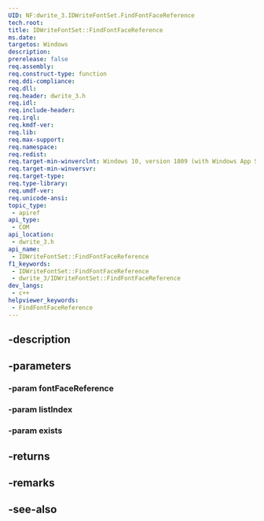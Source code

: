 ```yaml
---
UID: NF:dwrite_3.IDWriteFontSet.FindFontFaceReference
tech.root: 
title: IDWriteFontSet::FindFontFaceReference
ms.date: 
targetos: Windows
description: 
prerelease: false
req.assembly: 
req.construct-type: function
req.ddi-compliance: 
req.dll: 
req.header: dwrite_3.h
req.idl: 
req.include-header: 
req.irql: 
req.kmdf-ver: 
req.lib: 
req.max-support: 
req.namespace: 
req.redist: 
req.target-min-winverclnt: Windows 10, version 1809 (with Windows App SDK 0.5 or later)
req.target-min-winversvr: 
req.target-type: 
req.type-library: 
req.umdf-ver: 
req.unicode-ansi: 
topic_type:
 - apiref
api_type:
 - COM
api_location:
 - dwrite_3.h
api_name:
 - IDWriteFontSet::FindFontFaceReference
f1_keywords:
 - IDWriteFontSet::FindFontFaceReference
 - dwrite_3/IDWriteFontSet::FindFontFaceReference
dev_langs:
 - c++
helpviewer_keywords:
 - FindFontFaceReference
---
```


## -description

## -parameters

### -param fontFaceReference

### -param listIndex

### -param exists

## -returns

## -remarks

## -see-also


